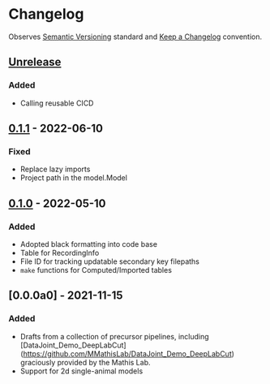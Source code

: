 # Changelog

Observes [Semantic Versioning](https://semver.org/spec/v2.0.0.html) standard and [Keep a Changelog](https://keepachangelog.com/en/1.0.0/) convention.

## [Unrelease]
### Added
+ Calling reusable CICD

## [0.1.1] - 2022-06-10
### Fixed
+ Replace lazy imports
+ Project path in the model.Model

## [0.1.0] - 2022-05-10
### Added
+ Adopted black formatting into code base
+ Table for RecordingInfo
+ File ID for tracking updatable secondary key filepaths
+ `make` functions for Computed/Imported tables

## [0.0.0a0] - 2021-11-15
### Added
+ Drafts from a collection of precursor pipelines, including [DataJoint_Demo_DeepLabCut]
  (https://github.com/MMathisLab/DataJoint_Demo_DeepLabCut) graciously provided by the
  Mathis Lab.
+ Support for 2d single-animal models

[Unrelease]: https://github.com/datajoint/element-deeplabcut/compare/v0.1.1...HEAD
[0.1.1]: https://github.com/datajoint/element-deeplabcut/compare/v0.1.0...v0.1.1
[0.1.0]: https://github.com/datajoint/element-deeplabcut/compare/v0.0.0a...v0.1.0
[0.0.0.a0]: https://github.com/datajoint/element-deeplabcut/releases/tag/0.0.0a